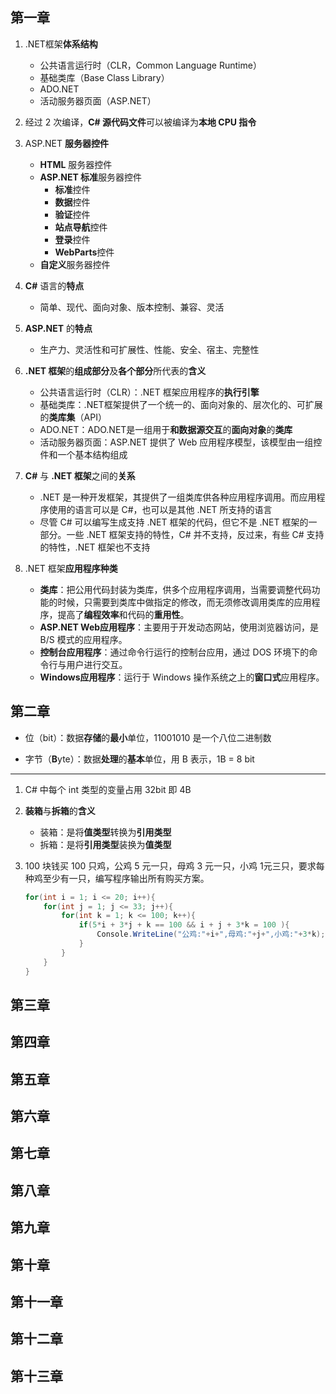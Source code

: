 ## 第一章

1. .NET框架**体系结构**
   - 公共语言运行时（CLR，Common Language Runtime）
   - 基础类库（Base Class Library）
   - ADO.NET
   - 活动服务器页面（ASP.NET）

2. 经过 2 次编译，**C# 源代码文件**可以被编译为**本地 CPU 指令**
3. ASP.NET **服务器控件**
   - **HTML** 服务器控件
   - **ASP.NET 标准**服务器控件
     - **标准**控件
     - **数据**控件
     - **验证**控件
     - **站点导航**控件
     - **登录**控件
     - **WebParts**控件
   - **自定义**服务器控件
4. **C#** 语言的**特点**
   - 简单、现代、面向对象、版本控制、兼容、灵活
5. **ASP.NET** 的**特点**
   - 生产力、灵活性和可扩展性、性能、安全、宿主、完整性

6. **.NET 框架**的**组成部分**及**各个部分**所代表的**含义**
   - 公共语言运行时（CLR）：.NET 框架应用程序的**执行引擎** 
   - 基础类库：.NET框架提供了一个统一的、面向对象的、层次化的、可扩展的**类库集**（API）
   - ADO.NET：ADO.NET是一组用于**和数据源交互**的**面向对象**的**类库**
   - 活动服务器页面：ASP.NET 提供了 Web 应用程序模型，该模型由一组控件和一个基本结构组成 
7. **C#** 与 **.NET 框架**之间的**关系**
   - .NET 是一种开发框架，其提供了一组类库供各种应用程序调用。而应用程序使用的语言可以是 C#，也可以是其他 .NET 所支持的语言
   - 尽管 C# 可以编写生成支持 .NET 框架的代码，但它不是 .NET 框架的一部分。一些 .NET 框架支持的特性，C# 并不支持，反过来，有些 C# 支持的特性，.NET 框架也不支持
8. .NET 框架**应用程序种类**
   - **类库**：把公用代码封装为类库，供多个应用程序调用，当需要调整代码功能的时候，只需要到类库中做指定的修改，而无须修改调用类库的应用程序，提高了**编程效率**和代码的**重用性**。
   - **ASP.NET Web应用程序**：主要用于开发动态网站，使用浏览器访问，是 B/S 模式的应用程序。
   - **控制台应用程序**：通过命令行运行的控制台应用，通过 DOS 环境下的命令行与用户进行交互。
   - **Windows应用程序**：运行于 Windows 操作系统之上的**窗口式**应用程序。

## 第二章

- 位（bit）：数据**存储**的**最小**单位，11001010 是一个八位二进制数

- 字节（**B**yte）：数据**处理**的**基本**单位，用 B 表示，1B = 8 bit

***

1. C# 中每个 int 类型的变量占用 32bit 即 4B
2. **装箱**与**拆箱**的**含义**
   - 装箱：是将**值类型**转换为**引用类型**
   - 拆箱：是将**引用类型**装换为**值类型**

3. 100 块钱买 100 只鸡，公鸡 5 元一只，母鸡 3 元一只，小鸡 1元三只，要求每种鸡至少有一只，编写程序输出所有购买方案。

   ```c#
   for(int i = 1; i <= 20; i++){
       for(int j = 1; j <= 33; j++){
           for(int k = 1; k <= 100; k++){
               if(5*i + 3*j + k == 100 && i + j + 3*k = 100 ){
                   Console.WriteLine("公鸡:"+i+",母鸡:"+j+",小鸡:"+3*k);
               }
           }
       }
   }
   ```

## 第三章

## 第四章

## 第五章

## 第六章

## 第七章

## 第八章

## 第九章

## 第十章

## 第十一章

## 第十二章

## 第十三章